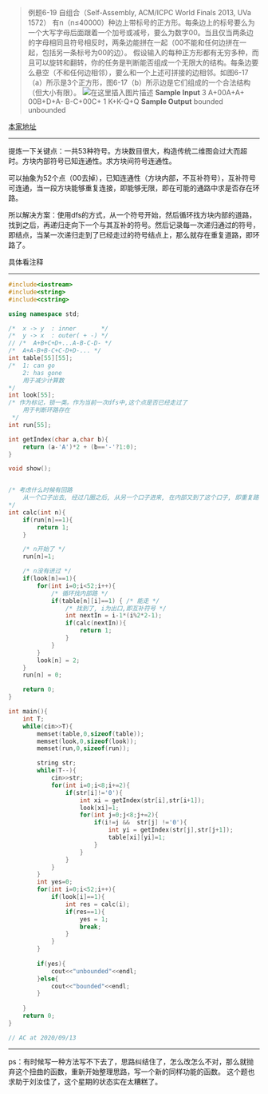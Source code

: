 >例题6-19 自组合（Self-Assembly, ACM/ICPC World Finals 2013, UVa 1572）
有n（n≤40000）种边上带标号的正方形。每条边上的标号要么为一个大写字母后面跟着一个加号或减号，要么为数字00。当且仅当两条边的字母相同且符号相反时，两条边能拼在一起（00不能和任何边拼在一起，包括另一条标号为00的边）。
假设输入的每种正方形都有无穷多种，而且可以旋转和翻转，你的任务是判断能否组成一个无限大的结构。每条边要么悬空（不和任何边相邻），要么和一个上述可拼接的边相邻。如图6-17（a）所示是3个正方形，图6-17（b）所示边是它们组成的一个合法结构（但大小有限）。
![在这里插入图片描述](https://img-blog.csdnimg.cn/20201009213522450.png?x-oss-process=image/watermark,type_ZmFuZ3poZW5naGVpdGk,shadow_10,text_aHR0cHM6Ly9ibG9nLmNzZG4ubmV0L3N1X2NpY2FkYQ==,size_16,color_FFFFFF,t_70#pic_center)
**Sample Input**
3
A+00A+A+ 00B+D+A- B-C+00C+
1
K+K-Q+Q
**Sample Output**
bounded
unbounded

[本家地址](https://onlinejudge.org/index.php?option=com_onlinejudge&Itemid=8&category=838&page=show_problem&problem=4364)

---
提炼一下关键点：一共53种符号。方块数目很大，构造传统二维图会过大而超时。方块内部符号已知连通性。求方块间符号连通性。

可以抽象为52个点（00去掉），已知连通性（方块内部，不互补符号），互补符号可连通，当一段方块能够重复连接，即能够无限，即在可能的通路中求是否存在环路。

所以解决方案：使用dfs的方式，从一个符号开始，然后循环找方块内部的道路，找到之后，再递归走向下一个与其互补的符号。然后记录每一次递归通过的符号，即结点，当某一次递归走到了已经走过的符号结点上，那么就存在重复道路，即环路了。

具体看注释

---
```cpp
#include<iostream>
#include<string>
#include<cstring>

using namespace std;

/*  x -> y  : inner       */
/*  y -> x  : outer( + -) */
// /*  A+B+C+D+...A-B-C-D- */
/*  A+A-B+B-C+C-D+D-... */
int table[55][55];
/*  1: can go 
    2: has gone
    用于减少计算数 
*/
int look[55];
/* 作为标记，锁一类。作为当前一次dfs中,这个点是否已经走过了
    用于判断环路存在
 */
int run[55];

int getIndex(char a,char b){
    return (a-'A')*2 + (b=='-'?1:0);
}

void show();


/* 考虑什么时候有回路
    从一个口子出去, 经过几圈之后, 从另一个口子进来, 在内部又到了这个口子, 即重复路
*/
int calc(int n){
    if(run[n]==1){
        return 1;
    }

    /* n开始了 */
    run[n]=1;

    /* n没有进过 */
    if(look[n]==1){
        for(int i=0;i<52;i++){
            /* 循环找内部路 */
            if(table[n][i]==1) { /* 能走 */
                /* 找到了, i为出口,即互补符号 */
                int nextIn = i-1*(i%2*2-1);
                if(calc(nextIn)){
                    return 1;
                }
            }
        }
        look[n] = 2;
    }
    run[n] = 0;

    return 0;
}

int main(){
    int T;
    while(cin>>T){
        memset(table,0,sizeof(table));
        memset(look,0,sizeof(look));
        memset(run,0,sizeof(run));

        string str;
        while(T--){
            cin>>str;
            for(int i=0;i<8;i+=2){
                if(str[i]!='0'){
                    int xi = getIndex(str[i],str[i+1]);
                    look[xi]=1;
                    for(int j=0;j<8;j+=2){
                        if(i!=j &&  str[j] !='0'){
                            int yi = getIndex(str[j],str[j+1]);
                            table[xi][yi]=1;
                        }        
                    }
                }
            }
        }
        int yes=0;
        for(int i=0;i<52;i++){
            if(look[i]==1){
                int res = calc(i);
                if(res==1){
                    yes = 1;
                    break;
                }
            }
        }
        
        if(yes){
            cout<<"unbounded"<<endl;
        }else{
            cout<<"bounded"<<endl;
        }
    
    }
    return 0;
}

// AC at 2020/09/13
```

---
ps：有时候写一种方法写不下去了，思路纠结住了，怎么改怎么不对，那么就抛弃这个扭曲的函数，重新开始整理思路，写一个新的同样功能的函数。
这个题也求助于刘汝佳了，这个星期的状态实在太糟糕了。
